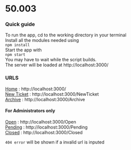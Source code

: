 # 50.003

### Quick guide ###
To run the app, cd to the working directory in your terminal</br>
Install all the modules needed using</br>
`npm install`</br>
Start the app with </br>
`npm start` </br>
You may have to wait while the script builds. </br>
The server will be loaded at http://localhost:3000/ </br>

### URLS ###
[Home](http://localhost:3000/) : http://localhost:3000/ </br>
[New Ticket](http://localhost:3000/NewTicket) : http://localhost:3000/NewTicket </br>
[Archive](http://localhost:3000/Archive) : http://localhost:3000/Archive </br>

#### For Administrators only ####
[Open](http://localhost:3000/Open) : http://localhost:3000/Open </br>
[Pending](http://localhost:3000/Pending) : http://localhost:3000/Pending </br>
[Closed](http://localhost:3000/Closed) : http://localhost:3000/Closed </br>

`404 error` will be shown if a invalid url is inputed
